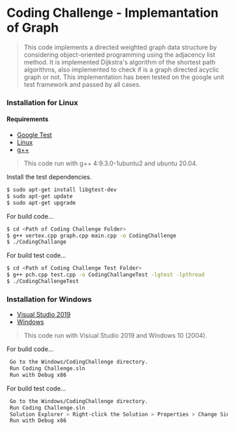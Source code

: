 # Coding Challenge - Implemantation of Graph

>This code implements a directed weighted graph data structure by considering object-oriented programming using the adjacency list method. It is implemented Dijkstra's algorithm of the shortest path algorithms, also implemented to check if is a graph directed acyclic graph or not. This implementation has been tested on the google unit test framework and passed by all cases.

### Installation for Linux
#### Requirements
* [Google Test](https://github.com/google/googletest)
* [Linux](https://www.linux.org/)
* [g++](https://gcc.gnu.org/)

>This code run with g++ 4:9.3.0-1ubuntu2 and ubuntu 20.04.

Install the test dependencies.

```sh
$ sudo apt-get install libgtest-dev
$ sudo apt-get update
$ sudo apt-get upgrade
```

For build code...

```sh
$ cd <Path of Coding Challenge Folder>
$ g++ vertex.cpp graph.cpp main.cpp -o CodingChallenge
$ ./CodingChallange
```

For build test code...

```sh
$ cd <Path of Coding Challenge Test Folder>
$ g++ pch.cpp test.cpp -o CodingChallangeTest -lgtest -lpthread
$ ./CodingChallengeTest
```

### Installation for Windows
* [Visual Studio 2019](https://visualstudio.microsoft.com/)
* [Windows](https://www.microsoft.com/en-us/windows)
> This code run with Visiual Studio 2019 and Windows 10 (2004).

For build code...

```sh
 Go to the Windows/CodingChallenge directory.
 Run Coding Challenge.sln
 Run with Debug x86
```

For build test code...

```sh
 Go to the Windows/CodingChallenge directory.
 Run Coding Challenge.sln
 Solution Explorer > Right-click the Solution > Properties > Change Single Startup Project to CodingChallengeTest
 Run with Debug x86 
```

